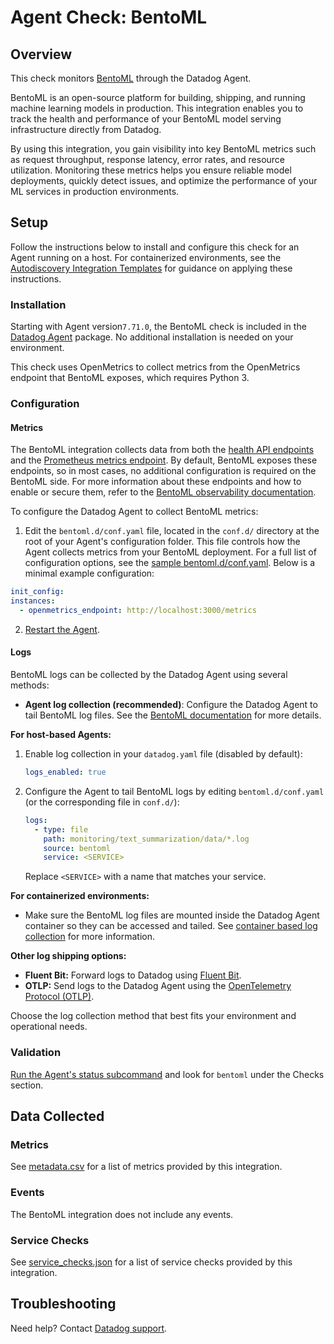 # Agent Check: BentoML

## Overview

This check monitors [BentoML][1] through the Datadog Agent.

BentoML is an open-source platform for building, shipping, and running machine learning models in production. This integration enables you to track the health and performance of your BentoML model serving infrastructure directly from Datadog.

By using this integration, you gain visibility into key BentoML metrics such as request throughput, response latency, error rates, and resource utilization. Monitoring these metrics helps you ensure reliable model deployments, quickly detect issues, and optimize the performance of your ML services in production environments.

## Setup

Follow the instructions below to install and configure this check for an Agent running on a host. For containerized environments, see the [Autodiscovery Integration Templates][3] for guidance on applying these instructions.

### Installation

Starting with Agent version`7.71.0`, the BentoML check is included in the [Datadog Agent][2] package. No additional installation is needed on your environment. 

This check uses OpenMetrics to collect metrics from the OpenMetrics endpoint that BentoML exposes, which requires Python 3.

### Configuration

#### Metrics

The BentoML integration collects data from both the [health API endpoints][11] and the [Prometheus metrics endpoint][10]. By default, BentoML exposes these endpoints, so in most cases, no additional configuration is required on the BentoML side. For more information about these endpoints and how to enable or secure them, refer to the [BentoML observability documentation][11].

To configure the Datadog Agent to collect BentoML metrics:

1. Edit the `bentoml.d/conf.yaml` file, located in the `conf.d/` directory at the root of your Agent's configuration folder. This file controls how the Agent collects metrics from your BentoML deployment. For a full list of configuration options, see the [sample bentoml.d/conf.yaml][4]. Below is a minimal example configuration:

```yaml
init_config:
instances:
  - openmetrics_endpoint: http://localhost:3000/metrics
```

2. [Restart the Agent][5].

#### Logs

BentoML logs can be collected by the Datadog Agent using several methods:

- **Agent log collection (recommended)**: Configure the Datadog Agent to tail BentoML log files. See the [BentoML documentation][12] for more details.

**For host-based Agents:**

1. Enable log collection in your `datadog.yaml` file (disabled by default):

    ```yaml
    logs_enabled: true
    ```

2. Configure the Agent to tail BentoML logs by editing `bentoml.d/conf.yaml` (or the corresponding file in `conf.d/`):

    ```yaml
    logs:
      - type: file
        path: monitoring/text_summarization/data/*.log
        source: bentoml
        service: <SERVICE>
    ```

   Replace `<SERVICE>` with a name that matches your service.

**For containerized environments:**

- Make sure the BentoML log files are mounted inside the Datadog Agent container so they can be accessed and tailed. See [container based log collection][14] for more information.

**Other log shipping options:**

- **Fluent Bit:** Forward logs to Datadog using [Fluent Bit][13].
- **OTLP:** Send logs to the Datadog Agent using the [OpenTelemetry Protocol (OTLP)][14].

Choose the log collection method that best fits your environment and operational needs.

### Validation

[Run the Agent's status subcommand][6] and look for `bentoml` under the Checks section.

## Data Collected

### Metrics

See [metadata.csv][7] for a list of metrics provided by this integration.

### Events

The BentoML integration does not include any events.

### Service Checks

See [service_checks.json][8] for a list of service checks provided by this integration.

## Troubleshooting

Need help? Contact [Datadog support][9].


[1]: https://docs.bentoml.com/en/latest/index.html
[2]: https://app.datadoghq.com/account/settings/agent/latest
[3]: https://docs.datadoghq.com/containers/kubernetes/integrations/
[4]: https://github.com/DataDog/integrations-core/blob/master/bentoml/datadog_checks/bentoml/data/conf.yaml.example
[5]: https://docs.datadoghq.com/agent/configuration/agent-commands/#start-stop-and-restart-the-agent
[6]: https://docs.datadoghq.com/agent/configuration/agent-commands/#agent-status-and-information
[7]: https://github.com/DataDog/integrations-core/blob/master/bentoml/metadata.csv
[8]: https://github.com/DataDog/integrations-core/blob/master/bentoml/assets/service_checks.json
[9]: https://docs.datadoghq.com/help/
[10]: https://docs.bentoml.com/en/latest/build-with-bentoml/observability/metrics.html
[11]: https://docs.bentoml.com/en/latest/build-with-bentoml/observability/monitoring-and-data-collection.html#monitoring
[12]: https://docs.bentoml.com/en/latest/build-with-bentoml/observability/monitoring-and-data-collection.html#view-request-and-schema-logs
[13]: https://docs.fluentbit.io/manual/data-pipeline/outputs/datadog
[14]: https://docs.datadoghq.com/opentelemetry/setup/otlp_ingest_in_the_agent/?tab=docker#enabling-otlp-ingestion-on-the-datadog-agent
